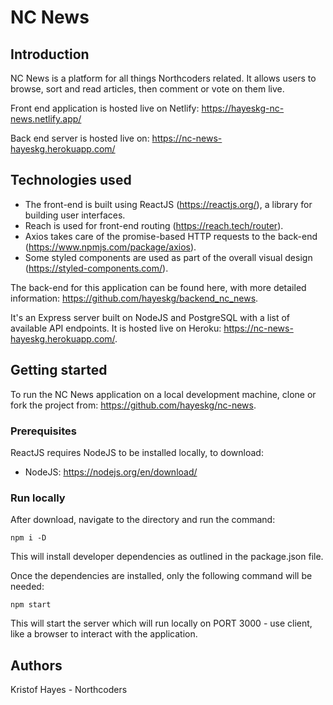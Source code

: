 
# NC News

## Introduction

NC News is a platform for all things Northcoders related. It allows users to browse, sort and read articles, then comment or vote on them live. 

Front end application is hosted live on Netlify: https://hayeskg-nc-news.netlify.app/ 

Back end server is hosted live on: https://nc-news-hayeskg.herokuapp.com/

## Technologies used

* The front-end is built using ReactJS (https://reactjs.org/), a library for building user interfaces. 
* Reach is used for front-end routing (https://reach.tech/router).
* Axios takes care of the promise-based HTTP requests to the back-end (https://www.npmjs.com/package/axios). 
* Some styled components are used as part of the overall visual design (https://styled-components.com/).


The back-end for this application can be found here, with more detailed information: https://github.com/hayeskg/backend_nc_news.

It's an Express server built on NodeJS and PostgreSQL with a list of available API endpoints. It is hosted live on Heroku: https://nc-news-hayeskg.herokuapp.com/.

## Getting started

To run the NC News application on a local development machine, clone or fork the project from: https://github.com/hayeskg/nc-news. 

### Prerequisites 

ReactJS requires NodeJS to be installed locally, to download:

* NodeJS: https://nodejs.org/en/download/ 

### Run locally

After download, navigate to the directory and run the command:
```
npm i -D
```
This will install developer dependencies as outlined in the package.json file.

Once the dependencies are installed, only the following command will be needed:
```
npm start
```
This will start the server which will run locally on PORT 3000 - use client, like a browser to interact with the application.

## Authors

Kristof Hayes - Northcoders